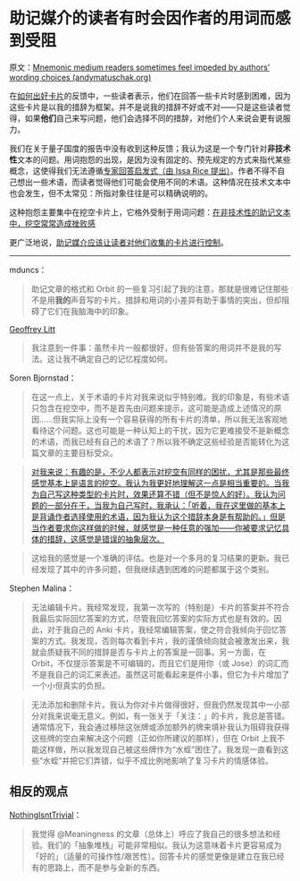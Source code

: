 # 助记媒介的读者有时会因作者的用词而感到受阻

原文：[Mnemonic medium readers sometimes feel impeded by authors’ wording choices (andymatuschak.org)](https://notes.andymatuschak.org/zMFKJdtNGpucVUcitRVJiMxfyoNY4A4c2Bd)

在[如何出好卡片](https://andymatuschak.org/prompts)的反馈中，一些读者表示，他们在回答一些卡片时感到困难，因为这些卡片是以我的措辞为框架。并不是说我的措辞不好或不对——只是这些读者觉得，如果**他们**自己来写问题，他们会选择不同的措辞，对他们个人来说会更有说服力。

我们在关于量子国度的报告中没有收到这种反馈；我认为这是一个专门针对**非技术性**文本的问题。用词抱怨的出现，是因为没有固定的、预先规定的方式来指代某些概念，这使得我们无法遵循[专家回答启发式（由 Issa Rice 提出）](https://notes.andymatuschak.org/zEfpMY7F12gQ6NcbycHCNdpXqxb2mxdkJiX)。作者不得不自己想出一些术语，而读者觉得他们可能会使用不同的术语。这种情况在技术文本中也会发生，但不太常见：所指对象往往是可以精确说明的。

这种抱怨主要集中在挖空卡片上，它格外受制于用词问题：[在非技术性的助记文本中，挖空常常造成挫败感](https://notes.andymatuschak.org/z7vMfxWXDXhyJr3X69Yjwt6FjkSsKC9G3QqZU)

更广泛地说，[助记媒介应该让读者对他们收集的卡片进行控制](https://notes.andymatuschak.org/z3XqmAYKcD411jZgBik9oyXgcrarXycADWVeh)。

------

mduncs：

> 助记文章的格式和 Orbit 的一些复习引起了我的注意，那就是很难记住那些不是用**我的**声音写的卡片。措辞和用词的小差异有助于事情的突出，但却阻碍了它们在我脑海中的印象。

[Geoffrey Litt](https://twitter.com/geoffreylitt/status/1354068995629002753)

> 我注意到一件事：虽然卡片一般都很好，但有些答案的用词并不是我的写法。这让我不确定自己的记忆程度如何。

Soren Bjornstad：

> 在这一点上，关于术语的卡片对我来说似乎特别难。我的印象是，有些术语只包含在挖空中，而不是首先由问题来提示，这可能是造成上述情况的原因......但我实际上没有一个容易获得的所有卡片的清单，所以我无法客观地看待这个问题。这也可能是一种认知上的干扰，因为它更难接受不是新概念的术语，而我已经有自己的术语了？所以我不确定这些经验是否能转化为这篇文章的主要目标受众。

>

> [对我来说：有趣的是，不少人都表示对挖空有同样的困扰，尤其是那些最终感觉基本上是语言的挖空。我认为我更好地理解这一点是相当重要的。当我为自己写这种类型的卡片时，效果还算不错（但不是惊人的好）。我认为问题的一部分在于，当我为自己写时，我承认：「听着，我在这里做的基本上是背诵作者选择使用的术语，因为我认为这个措辞本身是有帮助的。」但是当作者要求你这样做的时候，就感觉是一种任意的强加——你被要求记忆具体的措辞，这感觉是错误的抽象层次。](https://notes.andymatuschak.org/zMFKJdtNGpucVUcitRVJiMxfyoNY4A4c2Bd)

>

> 这给我的感觉是一个准确的评估。也是对一个多月的复习结果的更新。我已经发现了其中的许多问题，但我继续遇到困难的问题都属于这个类别。

Stephen Malina：

> 无法编辑卡片。我经常发现，我第一次写的（特别是）卡片的答案并不符合我最后实际回忆答案的方式，尽管我回忆答案的实际方式也是有效的。因此，对于我自己的 Anki 卡片，我经常编辑答案，使之符合我倾向于回忆答案的方式。我发现，否则每次看到卡片，我的谨慎倾向就会被激发出来，我就会质疑我不同的措辞是否与卡片上的答案是一回事。另一方面，在 Orbit，不仅提示答案是不可编辑的，而且它们是用你（或 Jose）的词汇而不是我自己的词汇来表述。虽然这可能看起来是件小事，但它为卡片增加了一个小但真实的负担。

>

> 无法添加和删除卡片。我认为你对卡片做得很好，但我仍然发现其中一小部分对我来说毫无意义。例如，有一张关于「关注：」的卡片，我总是答错。通常情况下，我会通过移除这张牌或添加额外的牌来填补我认为阻碍我获得这些牌的空白来解决这个问题（正如你所建议的那样），但在 Orbit 上我不能这样做，所以我发现自己被这些牌作为“水蛭”困住了。我发现一直看到这些“水蛭”并把它们弄错，似乎不成比例地影响了复习卡片的情感体验。

## 相反的观点

[NothingIsntTrivial](https://twitter.com/IsntTrivial/status/1355824623405981696)：

> 我觉得 @Meaningness 的文章（总体上）呼应了我自己的很多想法和经验。我们的「抽象堆栈」可能非常相似。我认为这意味着卡片更容易成为「好的」（适量的可操作性/艰苦性）。回答卡片的感觉更像是建立在我已经有的思路上，而不是参与全新的东西。